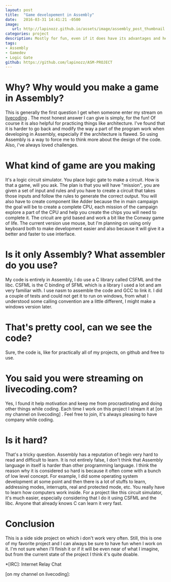 ```yaml
---
layout: post
title:  "Game developement in Assembly"
date:   2016-03-31 14:41:21 -0500
image:
   url: http://lapinozz.github.io/assets/image/assembly_post_thumbnail.png
categories: project
description: Mostly for fun, even if it does have its advantages and helped me develop some helpful skils
tags:
- Assembly
- Gamedev
- Logic Gate
github: https://github.com/lapinozz/ASM-PROJECT
---
```


# Why? Why would you make a game in Assembly?

This is generally the first question I get when someone enter my stream on [livecoding] . The most honest answer I can give is simply, for the fun! Of course it is also helpful for practicing things like architecture. I've found that it is harder to go back and modify the way a part of the program work when developing in Assembly, especially if the architecture is flawed. So using Assembly is a way to force me to think more about the design of the code. Also, i've always loved challenges.

# What kind of game are you making

It's a logic circuit simulator. You place logic gate to make a circuit. How is that a game, will you ask. The plan is that you will have "mission", you are given a set of input and rules and you have to create a circuit that takes those inputs and follow the rules to generate the correct output. You will also have to create component like Adder because the in main campaign the goal will be to create a complete CPU, each mission of the campaign explore a part of the CPU and help you create the chips you will need to complete it. The cricuit are grid based and work a bit like the Conway game of life. The current version use mouse, but I'm planning on using only keyboard both to make development easier and also because it will give it a better and faster to use interface.

# Is it only Assembly? What assembler do you use?

My code is entirely in Assembly, I do use a C library called CSFML and the libc. CSFML is the C binding of SFML which is a library I used a lot and am very familiar with. I use nasm to assemble the code and GCC to link it. I did a couple of tests and could not get it to run on windows, from what I understood some calling convention are a little different, I might make a windows version later.

# That's pretty cool, can we see the code?

Sure, the code is, like for practically all of my projects, on github and free to use.

# You said you were streaming on livecoding.com?

Yes, I found it help motivation and keep me from procrastinating and doing other things while coding. Each time I work on this project I stream it at [on my channel on livecoding] . Feel free to join, it's always pleasing to have company while coding.

# Is it hard?

That's a tricky question. Assembly has a reputation of begin very hard to read and difficult to learn. It is not entirely false, I don't think that Assembly language in itself is harder than other programming language. I think the reason why it is considered so hard is because it often come with a bunch of low level concept. For example, I did some operating system development at some point and then there is a lot of stuffs to learn, addressing modes, interrupts, real and protected mode, etc. You really have to learn how computers work inside. For a project like this circuit simulator, it's much easier, especially considering that I do it using CSFML and the libc. Anyone that already knows C can learn it very fast.

# Conclusion

This is a side side project on which i don't work very often. Still, this is one of my favorite project and I can always be sure to have fun when I work on it. I'm not sure when i'll finish it or if it will be even near of what I imagine, but from the current state of the project I think it's quite doable.



*[IRC]: Internet Relay Chat

[this one]: http://www.primaryobjects.com/2013/01/27/using-artificial-intelligence-to-write-self-modifying-improving-programs/

[livecoding]: livecoding.com
[on my channel on livecoding]: 

